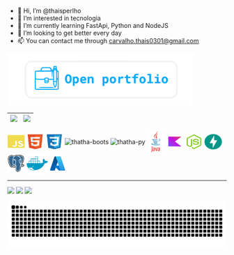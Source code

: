 - 👋 Hi, I’m  @thaisperlho
- 👀 I’m interested in tecnologia
- 🌱 I’m currently learning FastApi, Python and NodeJS
- 💞️ I’m looking to get better every day
- 📫 You can contact me through carvalho.thais0301@gmail.com

[![Open portfolio](docs/img/portfolio.svg)](https://thaisperlho.github.io/thaisperlho)

| ![](http://github-profile-summary-cards.vercel.app/api/cards/stats?username=thaisperlho&theme=nord_dark) | ![](http://github-profile-summary-cards.vercel.app/api/cards/repos-per-language?username=thaisperlho&theme=nord_dark) |
| :-: | :-: |


<div>
  <img align="center" alt="thatha-Js" height="30" width="40" src="https://raw.githubusercontent.com/devicons/devicon/master/icons/javascript/javascript-plain.svg">
  <img align="center" alt="thatha-HTML" height="35" width="40" src="https://raw.githubusercontent.com/devicons/devicon/master/icons/html5/html5-original.svg">
  <img align="center" alt="thatha-CSS" height="35" width="40" src="https://raw.githubusercontent.com/devicons/devicon/master/icons/css3/css3-original.svg">
  <img align="center" alt="thatha-boots" height="40" width="40" src="https://cdn.jsdelivr.net/gh/devicons/devicon/icons/bootstrap/bootstrap-original.svg" />
  <img align="center" alt="thatha-py" height="40" width="40"src="https://cdn.jsdelivr.net/gh/devicons/devicon/icons/python/python-original.svg" />
	<img align="center" alt="thatha-java" height="50" width="40"src="https://raw.githubusercontent.com/devicons/devicon/master/icons/java/java-original-wordmark.svg" />
	<img align="center" alt="thatha-kotlin" height="30" width="40"src="https://raw.githubusercontent.com/devicons/devicon/master/icons/kotlin/kotlin-original.svg" />
	<img align="center" alt="thatha-node" height="35" width="40"src="https://raw.githubusercontent.com/devicons/devicon/master/icons/nodejs/nodejs-original.svg" />
	<img align="center" alt="thatha-fastapi" height="35" width="40"src="https://raw.githubusercontent.com/devicons/devicon/master/icons/fastapi/fastapi-original.svg" />
  <img align="center" alt="thatha-postegres" height="40" width="40"src="https://raw.githubusercontent.com/devicons/devicon/master/icons/postgresql/postgresql-original.svg" /> 
  <img align="center" alt="thatha-docker" height="50" width="50"src="https://raw.githubusercontent.com/devicons/devicon/master/icons/docker/docker-plain.svg" />
  <img align="center" alt="thatha-azure" height="35" width="35"src="https://raw.githubusercontent.com/devicons/devicon/master/icons/azure/azure-original.svg" />
</div>

---

<div>
  <a href="https://instagram.com/thaisperlho" target="_blank"><img src="https://img.shields.io/badge/-Instagram-%23E4405F?style=for-the-badge&logo=instagram&logoColor=white" target="_blank"></a>
  <a href = "mailto:carvalho.thais0301@gmail.com"><img src="https://img.shields.io/badge/-Gmail-%23333?style=for-the-badge&logo=gmail&logoColor=white" target="_blank"></a>
  <a href="https://www.linkedin.com/in/thais-perlho" target="_blank"><img src="https://img.shields.io/badge/-LinkedIn-%230077B5?style=for-the-badge&logo=linkedin&logoColor=white" target="_blank"></a> 
</div>

<!---
thaisperlho/thaisperlho is a ✨ special ✨ repository because its `README.md` (this file) appears on your GitHub profile.
You can click the Preview link to take a look at your changes.
--->

![Snake animation](https://github.com/thaisperlho/thaisperlho/blob/output/github-snake-dark.svg)
<!---![Snake animation](https://github.com/thaisperlho/thaisperlho/blob/output/ocean.gif)--->

